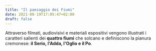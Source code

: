 ```yaml
---
title: "Il paesaggio dei Fiumi"
date: 2021-08-19T17:05:47+02:00
draft: false
---
```


Attraverso filmati, audiovisivi e materiali espositivi vengono illustrati i caratteri salienti dei **quattro fiumi** che solcano e definiscono la pianura cremonese: **il Serio, l'Adda, l'Oglio e il Po**. 
